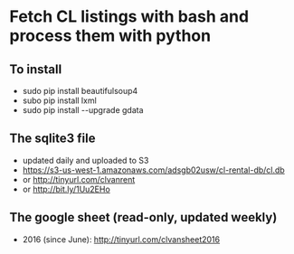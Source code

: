 # Fetch CL listings with bash and process them with python

## To install
* sudo pip install beautifulsoup4
* subo pip install lxml
* sudo pip install --upgrade gdata

## The sqlite3 file
* updated daily and uploaded to S3
* https://s3-us-west-1.amazonaws.com/adsgb02usw/cl-rental-db/cl.db
* or http://tinyurl.com/clvanrent
* or http://bit.ly/1Uu2EHo

## The google sheet (read-only, updated weekly)
* 2016 (since June): http://tinyurl.com/clvansheet2016
